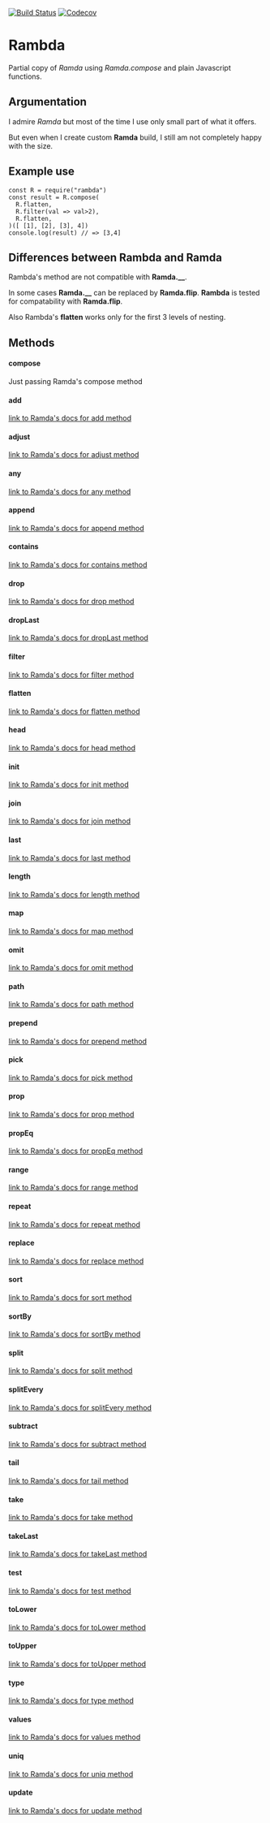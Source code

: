 [![Build Status](https://travis-ci.org/selfrefactor/ils.svg?branch=master)](https://travis-ci.org/selfrefactor/rambda)
[![Codecov](https://img.shields.io/codecov/c/github/selfrefactor/ils.svg)](https://codecov.io/gh/selfrefactor/rambda)

# Rambda

Partial copy of *Ramda* using *Ramda.compose* and plain Javascript functions.

## Argumentation
I admire *Ramda* but most of the time I use only small part of what it offers.

But even when I create custom **Ramda** build, I still am not completely happy with the size.

## Example use
```
const R = require("rambda")
const result = R.compose(
  R.flatten,
  R.filter(val => val>2),
  R.flatten,
)([ [1], [2], [3], 4])
console.log(result) // => [3,4]
```

## Differences between Rambda and Ramda

Rambda's method are not compatible with **Ramda.__**.

In some cases **Ramda.__** can be replaced by **Ramda.flip**. **Rambda** is tested for compatability with **Ramda.flip**.

Also Rambda's **flatten** works only for the first 3 levels of nesting.

## Methods

#### compose

Just passing Ramda's compose method

#### add

[link to Ramda's docs for add method](http://ramdajs.com/docs/#add)

#### adjust

[link to Ramda's docs for adjust method](http://ramdajs.com/docs/#adjust)

#### any

[link to Ramda's docs for any method](http://ramdajs.com/docs/#any)

#### append

[link to Ramda's docs for append method](http://ramdajs.com/docs/#append)

#### contains

[link to Ramda's docs for contains method](http://ramdajs.com/docs/#contains)

#### drop

[link to Ramda's docs for drop method](http://ramdajs.com/docs/#drop)

#### dropLast

[link to Ramda's docs for dropLast method](http://ramdajs.com/docs/#dropLast)

#### filter

[link to Ramda's docs for filter method](http://ramdajs.com/docs/#filter)

#### flatten

[link to Ramda's docs for flatten method](http://ramdajs.com/docs/#flatten)

#### head

[link to Ramda's docs for head method](http://ramdajs.com/docs/#head)

#### init

[link to Ramda's docs for init method](http://ramdajs.com/docs/#init)

#### join

[link to Ramda's docs for join method](http://ramdajs.com/docs/#join)

#### last

[link to Ramda's docs for last method](http://ramdajs.com/docs/#last)

#### length

[link to Ramda's docs for length method](http://ramdajs.com/docs/#length)

#### map

[link to Ramda's docs for map method](http://ramdajs.com/docs/#map)

#### omit

[link to Ramda's docs for omit method](http://ramdajs.com/docs/#omit)

#### path

[link to Ramda's docs for path method](http://ramdajs.com/docs/#path)

#### prepend

[link to Ramda's docs for prepend method](http://ramdajs.com/docs/#prepend)

#### pick

[link to Ramda's docs for pick method](http://ramdajs.com/docs/#pick)

#### prop

[link to Ramda's docs for prop method](http://ramdajs.com/docs/#prop)

#### propEq

[link to Ramda's docs for propEq method](http://ramdajs.com/docs/#propEq)

#### range

[link to Ramda's docs for range method](http://ramdajs.com/docs/#range)

#### repeat

[link to Ramda's docs for repeat method](http://ramdajs.com/docs/#repeat)

#### replace

[link to Ramda's docs for replace method](http://ramdajs.com/docs/#replace)

#### sort

[link to Ramda's docs for sort method](http://ramdajs.com/docs/#sort)

#### sortBy

[link to Ramda's docs for sortBy method](http://ramdajs.com/docs/#sortBy)

#### split

[link to Ramda's docs for split method](http://ramdajs.com/docs/#split)

#### splitEvery

[link to Ramda's docs for splitEvery method](http://ramdajs.com/docs/#splitEvery)

#### subtract

[link to Ramda's docs for subtract method](http://ramdajs.com/docs/#subtract)

#### tail

[link to Ramda's docs for tail method](http://ramdajs.com/docs/#tail)

#### take

[link to Ramda's docs for take method](http://ramdajs.com/docs/#take)

#### takeLast

[link to Ramda's docs for takeLast method](http://ramdajs.com/docs/#takeLast)

#### test

[link to Ramda's docs for test method](http://ramdajs.com/docs/#test)

#### toLower

[link to Ramda's docs for toLower method](http://ramdajs.com/docs/#toLower)

#### toUpper

[link to Ramda's docs for toUpper method](http://ramdajs.com/docs/#toUpper)

#### type

[link to Ramda's docs for type method](http://ramdajs.com/docs/#type)

#### values

[link to Ramda's docs for values method](http://ramdajs.com/docs/#values)

#### uniq

[link to Ramda's docs for uniq method](http://ramdajs.com/docs/#uniq)

#### update

[link to Ramda's docs for update method](http://ramdajs.com/docs/#update)
